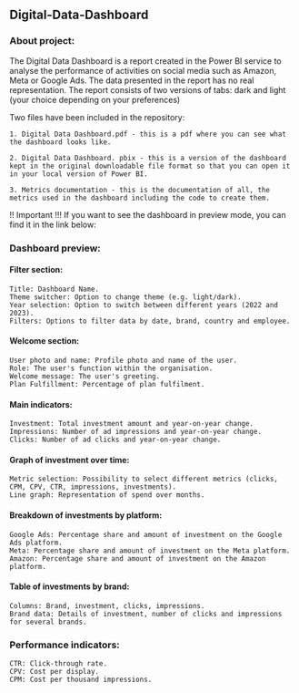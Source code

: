 ## Digital-Data-Dashboard

### About project: 
The Digital Data Dashboard is a report created in the Power BI service to analyse the performance of activities on social media such as Amazon, Meta or Google Ads. The data presented in the report has no real representation. The report consists of two versions of tabs: dark and light (your choice depending on your preferences)

Two files have been included in the repository:

    1. Digital Data Dashboard.pdf - this is a pdf where you can see what the dashboard looks like. 

    2. Digital Data Dashboard. pbix - this is a version of the dashboard kept in the original downloadable file format so that you can open it in your local version of Power BI.

    3. Metrics documentation - this is the documentation of all, the metrics used in the dashboard including the code to create them.

!! Important !!!
If you want to see the dashboard in preview mode, you can find it in the link below:

### 

###  Dashboard preview:
#### Filter section:

    Title: Dashboard Name.
    Theme switcher: Option to change theme (e.g. light/dark).
    Year selection: Option to switch between different years (2022 and 2023).
    Filters: Options to filter data by date, brand, country and employee.

#### Welcome section:

    User photo and name: Profile photo and name of the user.
    Role: The user's function within the organisation.
    Welcome message: The user's greeting.
    Plan Fulfillment: Percentage of plan fulfilment.


#### Main indicators:

    Investment: Total investment amount and year-on-year change.
    Impressions: Number of ad impressions and year-on-year change.
    Clicks: Number of ad clicks and year-on-year change.

#### Graph of investment over time:

    Metric selection: Possibility to select different metrics (clicks, CPM, CPV, CTR, impressions, investments).
    Line graph: Representation of spend over months.
    
#### Breakdown of investments by platform:

    Google Ads: Percentage share and amount of investment on the Google Ads platform.
    Meta: Percentage share and amount of investment on the Meta platform.
    Amazon: Percentage share and amount of investment on the Amazon platform.

#### Table of investments by brand:

    Columns: Brand, investment, clicks, impressions.
    Brand data: Details of investment, number of clicks and impressions for several brands.

### Performance indicators:

    CTR: Click-through rate.
    CPV: Cost per display.
    CPM: Cost per thousand impressions.
